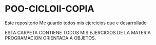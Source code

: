 # POO-CICLOII-COPIA
Este repositorio Me guardo todos mis ejercicios que e desarrollado

ESTA CARPETA CONTIENE TODOS MIS EJERCICIOS DE LA MATERIA PROGRAMACION ORIENTADA A OBJETOS.
